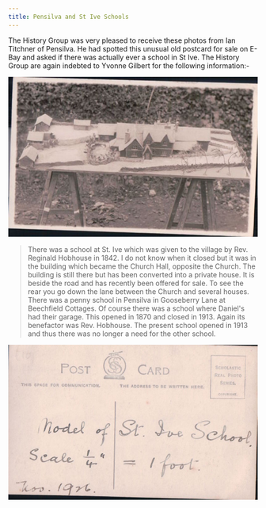 ```yaml
---
title: Pensilva and St Ive Schools
---
```


The History Group was very pleased to receive these photos from Ian Titchner of Pensilva. He had spotted this unusual old postcard for sale on E-Bay and asked if there was actually ever a school in St Ive. The History Group are again indebted to Yvonne Gilbert for the following information:-

![Model of St Ive School](./pensilva-and-st-ive-schools/StIveSchool.JPG)

> There was a school at St. Ive which was given to the village by Rev. Reginald Hobhouse in 1842. I do not know when it closed but it was in the building which became the Church Hall, opposite the Church. The building is still there but has been converted into a private house. It is beside the road and has recently been offered for sale. To see the rear you go down the lane between the Church and several houses. There was a penny school in Pensilva in Gooseberry Lane at Beechfield Cottages. Of course there was a school where Daniel's had their garage. This opened in 1870 and closed in 1913. Again its benefactor was Rev. Hobhouse. The present school opened in 1913 and thus there was no longer a need for the other school.

![Pensilva and St Ive Schools](./pensilva-and-st-ive-schools/RearofStIveSchoolPostcard.jpg)
